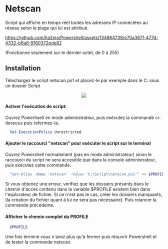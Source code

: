 # Netscan

Script qui affiche en temps réel toutes les adresses IP connectées au réseau selon la plage qui lui est attribué.


https://github.com/ha2ms/Powershell/assets/134864738/e70a387f-477d-4332-b6a6-9160372ede82

(Fonctionne seulement sur le dernier octet, de 0 à 255) 

## Installation

Télechargez le script netscan.ps1 et placez-le par exemple dans le C: sous un dossier Script
<p align="center">
    <img src="http://93.90.205.194/github/netscan/netscan_location.png" />
</p>

#### Activer l'exécution de script:
Ouvrez Powerhsell en mode administrateur, puis exécutez la commande ci-dessous puis refermez-la.
```Powershell
  Set-ExecutionPolicy Unrestricted
```
#### Ajouter le raccourci "netscan" pour exécuter le script sur le terminal
Ouvrez Powershell normalement (pas en mode administrateur) sinon le raccourci du script ne sera accesible que dans la console administrateur, puis exécutez cette commande.
```Powershell
  "Set-Alias -Name 'netscan' -Value 'C:\Script\netscan.ps1'" >> $PROFILE
```
Si vous obtenez une erreur, verifiez que les dossiers présents dans le chemin d'accès contenu dans la variable $PROFILE existent bien dans l'explorateur de fichier. Si ce n'est pas le cas, créer les dossiers manquants, (la création du fichier quant à lui ne sera pas nécessaire). Puis relancer la commande précédente.

#### Afficher le chemin complet du PROFILE
```Powershell
  $PROFILE
```
Une fois terminé vous n'avez plus qu'à fermer puis réouvrir Powershell et de tester la commande netscan.
